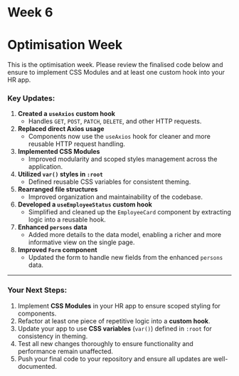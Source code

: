 # Week 6

# Optimisation Week

This is the optimisation week. Please review the finalised code below and ensure to implement CSS Modules and at least one custom hook into your HR app.

### Key Updates:

1. **Created a `useAxios` custom hook**
   - Handles `GET`, `POST`, `PATCH`, `DELETE`, and other HTTP requests.
2. **Replaced direct Axios usage**
   - Components now use the `useAxios` hook for cleaner and more reusable HTTP request handling.
3. **Implemented CSS Modules**
   - Improved modularity and scoped styles management across the application.
4. **Utilized `var()` styles in `:root`**
   - Defined reusable CSS variables for consistent theming.
5. **Rearranged file structures**
   - Improved organization and maintainability of the codebase.
6. **Developed a `useEmployeeStatus` custom hook**
   - Simplified and cleaned up the `EmployeeCard` component by extracting logic into a reusable hook.
7. **Enhanced `persons` data**
   - Added more details to the data model, enabling a richer and more informative view on the single page.
8. **Improved `Form` component**
   - Updated the form to handle new fields from the enhanced `persons` data.

---

### Your Next Steps:

1. Implement **CSS Modules** in your HR app to ensure scoped styling for components.
2. Refactor at least one piece of repetitive logic into a **custom hook**.
3. Update your app to use **CSS variables** (`var()`) defined in `:root` for consistency in theming.
4. Test all new changes thoroughly to ensure functionality and performance remain unaffected.
5. Push your final code to your repository and ensure all updates are well-documented.
